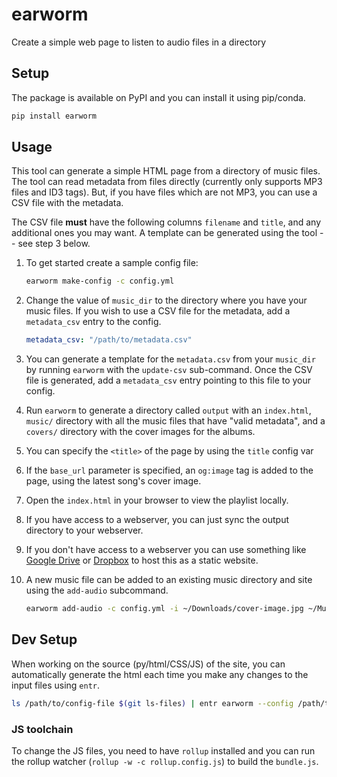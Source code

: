 # earworm
Create a simple web page to listen to audio files in a directory

## Setup

The package is available on PyPI and you can install it using pip/conda.

```sh
pip install earworm
```
## Usage

This tool can generate a simple HTML page from a directory of music files. The
tool can read metadata from files directly (currently only supports MP3 files
and ID3 tags). But, if you have files which are not MP3, you can use a CSV file
with the metadata.

The CSV file **must** have the following columns `filename` and `title`, and
any additional ones you may want. A template can be generated using the tool --
see step 3 below.

1. To get started create a sample config file:


   ```sh
   earworm make-config -c config.yml
   ```

1. Change the value of `music_dir` to the directory where you have your music
   files. If you wish to use a CSV file for the metadata, add a `metadata_csv`
   entry to the config.

   ```yaml
   metadata_csv: "/path/to/metadata.csv"
   ```

1. You can generate a template for the `metadata.csv` from your `music_dir` by
   running `earworm` with the `update-csv` sub-command. Once the CSV file is
   generated, add a `metadata_csv` entry pointing to this file to your config.

1. Run `earworm` to generate a directory called `output` with an
   `index.html`, `music/` directory with all the music files that have "valid
   metadata", and a `covers/` directory with the cover images for the albums.

1. You can specify the `<title>` of the page by using the `title` config var

1. If the `base_url` parameter is specified, an `og:image` tag is added to the
   page, using the latest song's cover image.

1. Open the `index.html` in your browser to view the playlist locally.

1. If you have access to a webserver, you can just sync the output directory to
   your webserver.

1. If you don't have access to a webserver you can use something like [Google
   Drive](https://web.archive.org/web/20201127203126/https://www.ampercent.com/host-static-websites-google-driv/11070/)
   or
   [Dropbox](https://web.archive.org/web/20210117032036/https://www.ampercent.com/host-static-website-dropbox-free-webhosting/6426/)
   to host this as a static website.

1. A new music file can be added to an existing music directory and site using
   the `add-audio` subcommand.

   ```sh
   earworm add-audio -c config.yml -i ~/Downloads/cover-image.jpg ~/Music/covers/song123.mp3
   ```

## Dev Setup

When working on the source (py/html/CSS/JS) of the site, you can automatically
generate the html each time you make any changes to the input files using
`entr`.

```sh
ls /path/to/config-file $(git ls-files) | entr earworm --config /path/to/config-file
```

### JS toolchain

To change the JS files, you need to have `rollup` installed and you can run the
rollup watcher (`rollup -w -c rollup.config.js`) to build the `bundle.js`.
